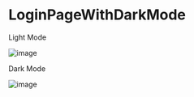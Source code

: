 # LoginPageWithDarkMode


Light Mode

![image](https://user-images.githubusercontent.com/26039089/204261582-3ccadfbd-a2f7-45fc-bec2-8d3b5fbd1316.png)


Dark Mode

![image](https://user-images.githubusercontent.com/26039089/204261542-2e92e605-0aa0-4888-a13f-a18b800606b9.png)
